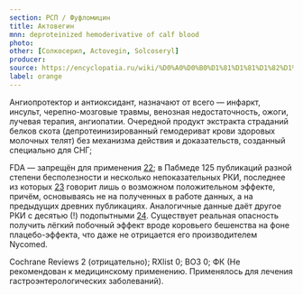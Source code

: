 ```yaml
---
section: РСП / Фуфломицин
title: Актовегин
mnn: deproteinized hemoderivative of calf blood
photo:
other: [Солкосерил, Actovegin, Solcoseryl]
producer:
source: https://encyclopatia.ru/wiki/%D0%A0%D0%B0%D1%81%D1%81%D1%82%D1%80%D0%B5%D0%BB%D1%8C%D0%BD%D1%8B%D0%B9_%D1%81%D0%BF%D0%B8%D1%81%D0%BE%D0%BA_%D0%BF%D1%80%D0%B5%D0%BF%D0%B0%D1%80%D0%B0%D1%82%D0%BE%D0%B2
label: orange
---
```


Ангиопротектор и антиоксидант, назначают от всего — инфаркт, инсульт, черепно-мозговые травмы, венозная недостаточность, ожоги, лучевая терапия, ангиопатии. Очередной продукт экстракта страданий белков скота (депротеинизированный гемодериват крови здоровых молочных телят) без механизма действия и доказательств, созданный специально для СНГ;

FDA — запрещён для применения [22](http://www.fda.gov/ICECI/CriminalInvestigations/ucm262317.htm); в Пабмеде 125 публикаций разной степени бесполезности и несколько непоказательных РКИ, последнее из которых [23](http://www.ncbi.nlm.nih.gov/pubmed/24516413) говорит лишь о возможном положительном эффекте, причём, основываясь не на полученных в работе данных, а на предыдущих древних публикациях. Аналогичные данные даёт другое РКИ с десятью (!) подопытными [24](http://www.ncbi.nlm.nih.gov/pubmed/6395527). Существует реальная опасность получить лёгкий побочный эффект вроде коровьего бешенства на фоне плацебо-эффекта, что даже не отрицается его производителем Nycomed.

Cochrane Reviews 2 (отрицательно); RXlist 0; ВОЗ 0; ФК (Не рекомендован к медицинскому применению. Применялось для лечения гастроэнтерологических заболеваний).
